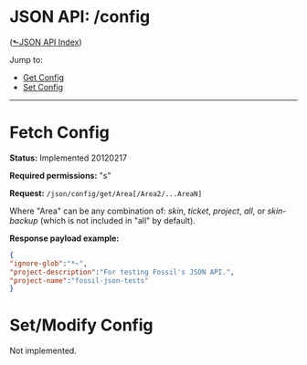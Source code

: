 # JSON API: /config
([&#x2b11;JSON API Index](index.md))

Jump to:

* [Get Config](#get)
* [Set Config](#set)

---

<a id="get"></a>
# Fetch Config

**Status:** Implemented 20120217

**Required permissions:** "s"

**Request:** `/json/config/get/Area[/Area2/...AreaN]`

Where "Area" can be any combination of: *skin*, *ticket*, *project*,
*all*, or *skin-backup* (which is not included in "all" by default).

**Response payload example:**

```json
{
"ignore-glob":"*~",
"project-description":"For testing Fossil's JSON API.",
"project-name":"fossil-json-tests"
}
```

<a id="set"></a>
# Set/Modify Config

Not implemented.
